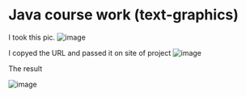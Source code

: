 # Java course work (text-graphics)
I took this pic.
![image](https://user-images.githubusercontent.com/107436210/181484253-ac162992-794f-4b8c-b79b-00cef7d57451.png)

I copyed the URL and passed it on site of project
![image](https://user-images.githubusercontent.com/107436210/181484523-42fe56d1-9a62-4791-8e30-45401f13e9a6.png)

The result

![image](https://user-images.githubusercontent.com/107436210/181484812-bc3bc7ce-a034-4dfb-8853-89874c186268.png)
